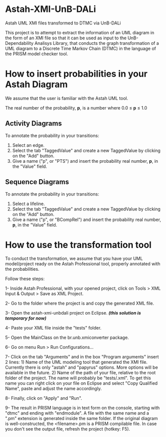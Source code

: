 # Astah-XMI-UnB-DALi
Astah UML XMI files transformed to DTMC via UnB-DALi

This project is to attempt to extract the information of an UML diagram in the form of an XMI file so that it can be used as input to the UnB-Dependability Analisys Library, that conducts the graph transformation of a UML diagram to a Discrete Time Markov Chain (DTMC) in the language of the PRISM model checker tool.

# How to insert probabilities in your Astah Diagram
We assume that the user is familiar with the Astah UML tool.

The real number of the probability, **p**, is a number where 0.0 &#8804; **p** &#8804; 1.0

## Activity Diagrams
To annotate the probability in your transitions:
1. Select an edge.
2. Select the tab "TaggedValue" and create a new TaggedValue by clicking on the "Add" button.
3. Give a name ("p", or "PTS") and insert the probability real number, **p**,  in the "Value" field.

## Sequence Diagrams
To annotate the probability in your transitions:
1. Select a lifeline.
2. Select the tab "TaggedValue" and create a new TaggedValue by clicking on the "Add" button.
3. Give a name ("p", or "BCompRel") and insert the probability real number, **p**,  in the "Value" field.

# How to use the transformation tool
To conduct the transformation, we assume that you have your UML model/project ready on the Astah Professional tool, properly annotated with the probabilities.

Follow these steps:

1- Inside Astah Professional, with your opened project, click on Tools > XML Input & Output > Save as XML Project.

2- Go to the folder where the project is and copy the generated XML file.

3- Open the astah-xmi-unbdali project on Eclipse. ***(this solution is temporary for now)***

4- Paste your XML file inside the "tests" folder. 

5- Open the MainClass on the br.unb.xmiconverter package.

6- Go on menu Run > Run Configurations...

7- Click on the tab "Arguments" and in the box "Program arguments" insert 2 lines:
	1) Name of the UML modeling tool that generated the XMI file. Currently there is only "astah" and "papyrus" options. More options will
	be available in the future.
	2) Name of the path of your file, relative to the root folder of the project.
		The name will probably be "tests/<nameofyourfile>.xml". To get this name you can right click on your file on Eclipse and select "Copy Qualified Name", paste and adjust the name accordingly.

8- Finally, click on "Apply" and "Run".

9- The result in PRISM language is in text form on the console, starting with "dtmc" and ending with "endmodule". A file with the same name and a ".pm" extension is generated inside the same folder. If the original diagram is well-constructed, the &#60;filename&#62;.pm is a PRISM compilable file.
In case you don't see the output file, refresh the project (hotkey: F5).

